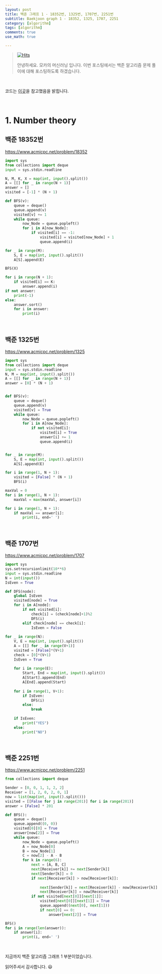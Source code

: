```yaml
---
layout: post
title: 백준 그래프 1 - 18352번, 1325번, 1707번, 2251번
subtitle: Baekjoon graph 1 - 18352, 1325, 1707, 2251
category: [algorithm]
tags: [algorithm]
comments: true
use_math: true

---
```






> [![Hits](https://hits.seeyoufarm.com/api/count/incr/badge.svg?url=https%3A%2F%2Fysbsb.github.io%2Falgorithm%2F2023%2F05%2F14%2Fgraph1.html&count_bg=%2379C83D&title_bg=%23555555&icon=&icon_color=%23E7E7E7&title=hits&edge_flat=false)](https://hits.seeyoufarm.com)
>
> 안녕하세요. 모카의 머신러닝 입니다. 이번 포스팅에서는 백준 알고리즘 문제 풀이에 대해 포스팅하도록 하겠습니다. 

<br>

코드는 [이곳](https://github.com/doitcodingtest/python)을 참고했음을 밝힙니다.

<br>

# 1. Number theory



## 백준 18352번

https://www.acmicpc.net/problem/18352



```python
import sys
from collections import deque
input = sys.stdin.readline

N, M, K, X = map(int, input().split())
A = [[] for _ in range(N + 1)]
answer = []
visited = [-1] * (N + 1)

def BFS(v):
    queue = deque()
    queue.append(v)
    visited[v] += 1
    while queue:
        now_Node = queue.popleft()
        for i in A[now_Node]:
            if visited[i] == -1:
                visited[i] = visited[now_Node] + 1
                queue.append(i)

for _ in range(M):
    S, E = map(int, input().split())
    A[S].append(E)

BFS(X)

for i in range(N + 1):
    if visited[i] == K:
        answer.append(i)
if not answer:
    print(-1)
else:
    answer.sort()
    for i in answer:
        print(i)
```



<br>

## 백준 1325번



https://www.acmicpc.net/problem/1325

```python
import sys
from collections import deque
input = sys.stdin.readline
N, M = map(int, input().split())
A = [[] for _ in range(N + 1)]
answer = [0] * (N + 1)


def BFS(v):
    queue = deque()
    queue.append(v)
    visited[v] = True
    while queue:
        now_Node = queue.popleft()
        for i in A[now_Node]:
            if not visited[i]:
                visited[i] = True
                answer[i] += 1
                queue.append(i)


for _ in range(M):
    S, E = map(int, input().split())
    A[S].append(E)

for i in range(1, N + 1):
    visited = [False] * (N + 1)
    BFS(i)

maxVal = 0
for i in range(1, N + 1):
    maxVal = max(maxVal, answer[i])

for i in range(1, N + 1):
    if maxVal == answer[i]:
        print(i, end=' ')
```



<br>



## 백준 1707번



https://www.acmicpc.net/problem/1707



```python
import sys
sys.setrecursionlimit(10**6)
input = sys.stdin.readline
N = int(input())
IsEven = True

def DFS(node):
    global IsEven
    visited[node] = True
    for i in A[node]:
        if not visited[i]:
            check[i] = (check[node]+1)%2
            DFS(i)
        elif check[node] == check[i]:
            IsEven = False
            
for _ in range(N):
    V, E = map(int, input().split())
    A = [[] for _ in range(V+1)]
    visited = [False]*(V+1)
    check = [0]*(V+1)
    IsEven = True
    
    for i in range(E):
        Start, End = map(int, input().split())
        A[Start].append(End)
        A[End].append(Start)
        
    for i in range(1, V+1):
        if IsEven:
            DFS(i)
        else:
            break
    
    if IsEven:
        print("YES")
    else:
        print("NO")
```



<br>





## 백준 2251번



https://www.acmicpc.net/problem/2251



```python
from collections import deque

Sender = [0, 0, 1, 1, 2, 2]
Receiver = [1, 2, 0, 2, 0, 1]
now = list(map(int, input().split()))
visited = [[False for j in range(201)] for i in range(201)]
answer = [False] * 201

def BFS():
    queue = deque()
    queue.append((0, 0))
    visited[0][0] = True
    answer[now[2]] = True
    while queue:
        now_Node = queue.popleft()
        A = now_Node[0]
        B = now_Node[1]
        C = now[2] - A - B
        for k in range(6):
            next = [A, B, C]
            next[Receiver[k]] += next[Sender[k]]
            next[Sender[k]] = 0
            if next[Receiver[k]] > now[Receiver[k]]: 
                
                next[Sender[k]] = next[Receiver[k]] - now[Receiver[k]]
                next[Receiver[k]] = now[Receiver[k]]
            if not visited[next[0]][next[1]]:
                visited[next[0]][next[1]] = True
                queue.append((next[0], next[1]))
                if next[0] == 0:
                    answer[next[2]] = True

BFS()
for i in range(len(answer)):
    if answer[i]:
        print(i, end=' ')
```



<br>





지금까지 백준 알고리즘 그래프 1 부분이었습니다.

읽어주셔서 감사합니다. 😃

